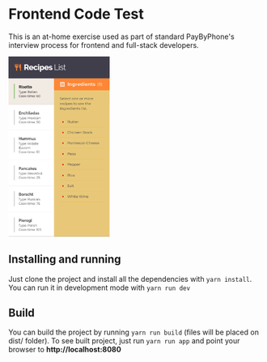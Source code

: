 # Frontend Code Test

This is an at-home exercise used as part of standard PayByPhone's interview process for frontend and full-stack developers.

<img src="https://raw.githubusercontent.com/gustavocardoso/frontend-test/readme/screenshot.png" width="200" />

## Installing and running

Just clone the project and install all the dependencies with `yarn install`.
You can run it in development mode with `yarn run dev`

## Build

You can build the project by running `yarn run build` (files will be placed on dist/ folder). To see built project, just run `yarn run app` and point your browser to **http://localhost:8080**
